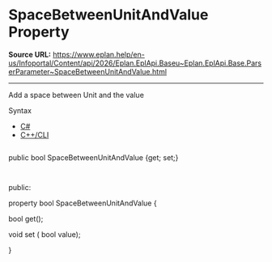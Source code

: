 # SpaceBetweenUnitAndValue Property

**Source URL:** https://www.eplan.help/en-us/Infoportal/Content/api/2026/Eplan.EplApi.Baseu~Eplan.EplApi.Base.ParserParameter~SpaceBetweenUnitAndValue.html

---

Add a space between Unit and the value

Syntax

- [C#](#i-syntax-CS)
- [C++/CLI](#i-syntax-CPP2005)

```
```
public bool SpaceBetweenUnitAndValue {get; set;}
```
```

```
```
public:

property bool SpaceBetweenUnitAndValue {

   bool get();

   void set (    bool value);

}
```
```
